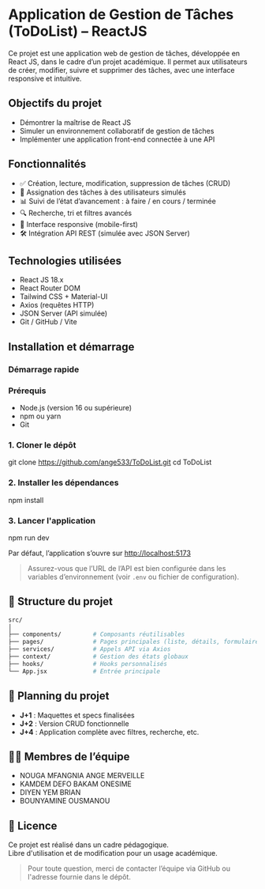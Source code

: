 #  Application de Gestion de Tâches (ToDoList) – ReactJS

Ce projet est une application web de gestion de tâches, développée en React JS, dans le cadre d’un projet académique. Il permet aux utilisateurs de créer, modifier, suivre et supprimer des tâches, avec une interface responsive et intuitive.

##  Objectifs du projet

- Démontrer la maîtrise de React JS
- Simuler un environnement collaboratif de gestion de tâches
- Implémenter une application front-end connectée à une API

##  Fonctionnalités

- ✅ Création, lecture, modification, suppression de tâches (CRUD)
- 👤 Assignation des tâches à des utilisateurs simulés
- 📊 Suivi de l’état d’avancement : à faire / en cours / terminée
- 🔍 Recherche, tri et filtres avancés
- 📱 Interface responsive (mobile-first)
- 🛠️ Intégration API REST (simulée avec JSON Server)

##  Technologies utilisées

- React JS 18.x
- React Router DOM
- Tailwind CSS + Material-UI
- Axios (requêtes HTTP)
- JSON Server (API simulée)
- Git / GitHub / Vite

##  Installation et démarrage

### Démarrage rapide

###  Prérequis

-  Node.js (version 16 ou supérieure)
-  npm ou yarn
-  Git

### 1. Cloner le dépôt

git clone https://github.com/ange533/ToDoList.git
cd ToDoList

### 2. Installer les dépendances

npm install


### 3. Lancer l'application

npm run dev

Par défaut, l’application s’ouvre sur [http://localhost:5173](http://localhost:5173)

> Assurez-vous que l’URL de l’API est bien configurée dans les variables d’environnement (voir `.env` ou fichier de configuration).

## 📂 Structure du projet

```bash
src/
│
├── components/         # Composants réutilisables
├── pages/              # Pages principales (liste, détails, formulaire)
├── services/           # Appels API via Axios
├── context/            # Gestion des états globaux
├── hooks/              # Hooks personnalisés
└── App.jsx             # Entrée principale
```

## 📅 Planning du projet

- **J+1** : Maquettes et specs finalisées  
- **J+2** : Version CRUD fonctionnelle  
- **J+4** : Application complète avec filtres, recherche, etc.

## 👨‍💻 Membres de l’équipe

- NOUGA MFANGNIA ANGE MERVEILLE  
- KAMDEM DEFO BAKAM ONESIME 
- DIYEN YEM BRIAN
- BOUNYAMINE OUSMANOU

## 📜 Licence

Ce projet est réalisé dans un cadre pédagogique.  
Libre d'utilisation et de modification pour un usage académique.



> Pour toute question, merci de contacter l’équipe via GitHub ou l'adresse fournie dans le dépôt.
